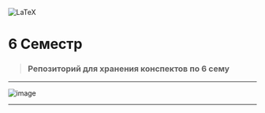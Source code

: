 ![LaTeX](https://img.shields.io/badge/latex-%23008080.svg?style=for-the-badge&logo=latex&logoColor=white)

# 6 Семестр
> ### Репозиторий для хранения конспектов по 6 сему

---

![image](https://github.com/iDiontep/6sem/assets/45202102/57806921-0a07-4061-85fd-1309a96ae158)

---
